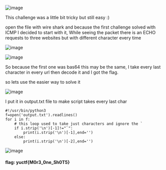 ![image](https://user-images.githubusercontent.com/95076839/190202395-8028b6d4-0e71-489c-aefc-abbf9b0707fe.png)

This challenge was a little bit tricky but still easy :)

open the file with wire shark and because the first challenge solved with ICMP I decided to start with it, While seeing the packet there is an ECHO requests to three websites but with different character every time

![image](https://user-images.githubusercontent.com/95076839/190203692-b5dd4ed7-937b-4100-b66a-c5ae052a4a7d.png)

![image](https://user-images.githubusercontent.com/95076839/190203660-cdb0e94e-f81c-4bd4-b647-54be54ade18a.png)

So because the first one was bas64 this may be the same, I take every last character in every url then decode it and I got the flag.

so lets use the easier way to solve it

![image](https://user-images.githubusercontent.com/95076839/190206810-50d5240f-2b65-4064-907d-3d862a3b7aa3.png)

I put it in output.txt file to make script takes every last char
```python3
#!/usr/bin/python3
f=open('output.txt').readlines()
for i in f:
    # this loop used to take just characters and ignore the `
    if i.strip('\n')[-1]!="`": 
        print(i.strip('\n')[-1],end='')
    else:
        print(i.strip('\n')[-2],end='')
```

![image](https://user-images.githubusercontent.com/95076839/190208486-c2a3e548-43df-4ade-ac5c-656d99c13a72.png)

#### flag: yuctf{M0r3_0ne_Sh0T5}
